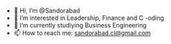 - 👋 Hi, I’m @Sandorabad
- 👀 I’m interested in Leadership, Finance and C
-oding
- 🌱 I’m currently studiying Business Engineering 
- 📫 How to reach me: sandorabad.cl@gmail.com

<!---
Sandorabad/Sandorabad is a ✨ special ✨ repository because its `README.md` (this file) appears on your GitHub profile.
You can click the Preview link to take a look at your changes.
--->
